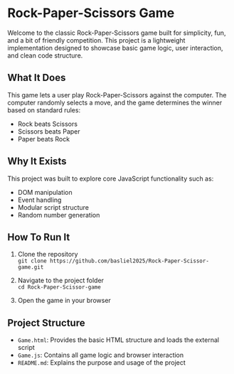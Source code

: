 # Rock-Paper-Scissors Game

Welcome to the classic Rock-Paper-Scissors game built for simplicity, fun, and a bit of friendly competition. This project is a lightweight implementation designed to showcase basic game logic, user interaction, and clean code structure.

## What It Does

This game lets a user play Rock-Paper-Scissors against the computer. The computer randomly selects a move, and the game determines the winner based on standard rules:
- Rock beats Scissors
- Scissors beats Paper
- Paper beats Rock

## Why It Exists

This project was built to explore core JavaScript functionality such as:
- DOM manipulation  
- Event handling  
- Modular script structure  
- Random number generation  

## How To Run It

1. Clone the repository  
   `git clone https://github.com/basliel2025/Rock-Paper-Scissor-game.git`

2. Navigate to the project folder  
   `cd Rock-Paper-Scissor-game`

3. Open the game in your browser

## Project Structure

- `Game.html`: Provides the basic HTML structure and loads the external script  
- `Game.js`: Contains all game logic and browser interaction  
- `README.md`: Explains the purpose and usage of the project
